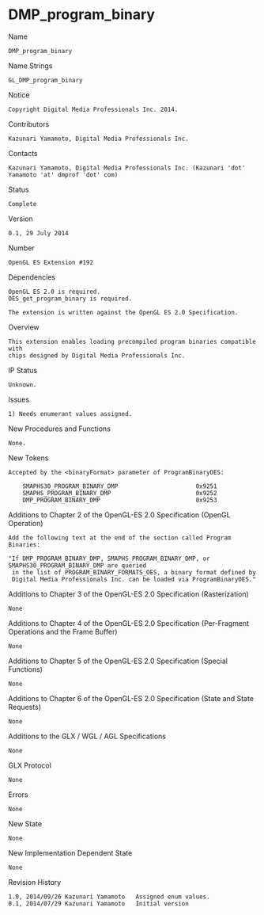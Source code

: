 # DMP_program_binary

Name 

    DMP_program_binary

Name Strings 

    GL_DMP_program_binary

Notice

    Copyright Digital Media Professionals Inc. 2014.

Contributors

    Kazunari Yamamoto, Digital Media Professionals Inc.

Contacts

    Kazunari Yamamoto, Digital Media Professionals Inc. (Kazunari 'dot' Yamamoto 'at' dmprof 'dot' com)

Status 

    Complete

Version 

    0.1, 29 July 2014

Number

    OpenGL ES Extension #192

Dependencies 

    OpenGL ES 2.0 is required.
    OES_get_program_binary is required.
        
    The extension is written against the OpenGL ES 2.0 Specification.

Overview 
    
    This extension enables loading precompiled program binaries compatible with
    chips designed by Digital Media Professionals Inc.
     
IP Status 

    Unknown.

Issues 

    1) Needs enumerant values assigned.

New Procedures and Functions 

    None.

New Tokens 

    Accepted by the <binaryFormat> parameter of ProgramBinaryOES:

        SMAPHS30_PROGRAM_BINARY_DMP                      0x9251
        SMAPHS_PROGRAM_BINARY_DMP                        0x9252
        DMP_PROGRAM_BINARY_DMP                           0x9253

Additions to Chapter 2 of the OpenGL-ES 2.0 Specification (OpenGL Operation)

    Add the following text at the end of the section called Program Binaries:

    "If DMP_PROGRAM_BINARY_DMP, SMAPHS_PROGRAM_BINARY_DMP, or SMAPHS30_PROGRAM_BINARY_DMP are queried
     in the list of PROGRAM_BINARY_FORMATS_OES, a binary format defined by 
     Digital Media Professionals Inc. can be loaded via ProgramBinaryOES."

Additions to Chapter 3 of the OpenGL-ES 2.0 Specification (Rasterization)

    None

Additions to Chapter 4 of the OpenGL-ES 2.0 Specification (Per-Fragment Operations and the Frame Buffer)

    None

Additions to Chapter 5 of the OpenGL-ES 2.0 Specification (Special Functions)

    None

Additions to Chapter 6 of the OpenGL-ES 2.0 Specification (State and State Requests)

    None

Additions to the GLX / WGL / AGL Specifications

    None

GLX Protocol

    None

Errors 

    None

New State

    None

New Implementation Dependent State

    None

Revision History

    1.0, 2014/09/26 Kazunari Yamamoto   Assigned enum values.
    0.1, 2014/07/29 Kazunari Yamamoto   Initial version

    
